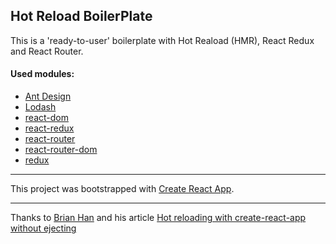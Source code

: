 ## Hot Reload BoilerPlate

This is a 'ready-to-user' boilerplate with Hot Reaload (HMR), React Redux and React Router.

#### Used modules: 
- [Ant Design](https://ant.design/)
- [Lodash](https://lodash.com/)
- [react-dom](https://reactjs.org/docs/react-dom.html) 
- [react-redux](https://react-redux.js.org/) 
- [react-router](https://www.npmjs.com/package/react-router) 
- [react-router-dom](https://www.npmjs.com/package/react-router-dom) 
- [redux](https://redux.js.org/) 

---

This project was bootstrapped with [Create React App](https://github.com/facebook/create-react-app).

---

Thanks to [Brian Han](https://medium.com/@brianhan) and his article [Hot reloading with create-react-app without ejecting](https://medium.com/@brianhan/hot-reloading-cra-without-eject-b54af352c642)